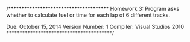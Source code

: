 /**************************************
 Homework 3: Program asks whether to calculate fuel or time for each lap of 6 different tracks.
 
 Due: October 15, 2014
 Version Number: 1
 Compiler: Visual Studios 2010
 ****************************************/
